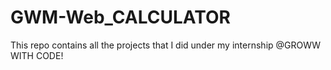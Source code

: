 # GWM-Web_CALCULATOR
This repo contains all the projects that I did under my internship @GROWW WITH CODE!
